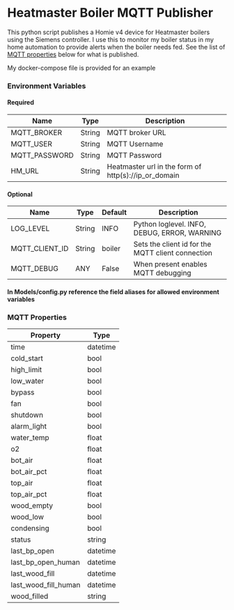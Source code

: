 # Heatmaster Boiler MQTT Publisher
This python script publishes a Homie v4 device for Heatmaster boilers using the Siemens controller.
I use this to monitor my boiler status in my home automation to provide alerts when the boiler needs fed.
See the list of [MQTT properties](#mqtt-properties) below for what is published.  

My docker-compose file is provided for an example

### Environment Variables

#### Required
| Name           | Type   | Description                                          |
|----------------|--------|------------------------------------------------------|
| MQTT_BROKER    | String | MQTT broker URL                                      |
| MQTT_USER      | String | MQTT Username                                        |
| MQTT_PASSWORD  | String | MQTT Password                                        |
| HM_URL         | String | Heatmaster url in the form of http(s)://ip_or_domain |

#### Optional
| Name           | Type   | Default | Description                                       |
|----------------|--------|---------|---------------------------------------------------|
| LOG_LEVEL      | String | INFO    | Python loglevel. INFO, DEBUG, ERROR, WARNING      |
| MQTT_CLIENT_ID | String | boiler  | Sets the client id for the MQTT client connection |
| MQTT_DEBUG     | ANY    | False   | When present enables MQTT debugging               |

#### In Models/config.py reference the field aliases for allowed environment variables 

### MQTT Properties
| Property             | Type     |
|----------------------|----------|
| time                 | datetime |
| cold_start           | bool     |
| high_limit           | bool     |
| low_water            | bool     |
| bypass               | bool     |
| fan                  | bool     |
| shutdown             | bool     |
| alarm_light          | bool     |
| water_temp           | float    |
| o2                   | float    |
| bot_air              | float    |
| bot_air_pct          | float    |
| top_air              | float    |
| top_air_pct          | float    |
| wood_empty           | bool     |
| wood_low             | bool     |
| condensing           | bool     |
| status               | string   |
| last_bp_open         | datetime |
| last_bp_open_human   | datetime |
| last_wood_fill       | datetime |
| last_wood_fill_human | datetime |
| wood_filled          | string   |


